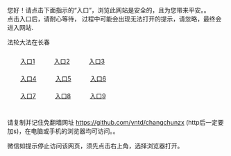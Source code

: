 您好！请点击下面指示的“入口”，浏览此网站是安全的，且为您带来平安。。 <br/>
点击入口后，请耐心等待， 过程中可能会出现无法打开的提示，请忽略，最终会进入网站. </br>

法轮大法在长春<br/>
<div style="padding:10px"><a style="margin:20px" target="_blank" href="https://dr88srzull4ie.cloudfront.net/2Qpsp?grrghwz" id="ccLink1" rel="nofollow">入口1</a> <a target="_blank" style="margin:20px" href="https://d1ektwxj8vlnfl.cloudfront.net/2Qpsp?xctzktr" id="ccLink2" rel="nofollow">入口2</a> <a style="margin:20px" target="_blank" href="https://d13p4wehzlk66t.cloudfront.net/2Qpsp?jzdiwzn" id="ccLink3" rel="nofollow">入口3</a></div>

<div style="padding:10px" ><a style="margin:20px" target="_blank" href="https://dr88srzull4ie.cloudfront.net/2Qpsp?grrghwz" id="ccLink4" rel="nofollow">入口4</a> <a style="margin:20px" href="https://d1ektwxj8vlnfl.cloudfront.net/2Qpsp?xctzktr" target="_blank" id="ccLink5" rel="nofollow">入口5</a> <a style="margin:20px" href="https://d13p4wehzlk66t.cloudfront.net/2Qpsp?jzdiwzn" target="_blank" id="ccLink6" rel="nofollow">入口6</a></div>

<div style="padding:10px"><a style="margin:20px" target="_blank" href="https://dr88srzull4ie.cloudfront.net/2Qpsp?grrghwz" id="ccLink7" rel="nofollow">入口7</a> <a style="margin:20px" href="https://d1ektwxj8vlnfl.cloudfront.net/2Qpsp?xctzktr" target="_blank" id="ccLink8" rel="nofollow">入口8</a> <a style="margin:20px" target="_blank" href="https://d13p4wehzlk66t.cloudfront.net/2Qpsp?jzdiwzn" id="ccLink9" rel="nofollow">入口9</a></div>

<br/>



请复制并记住免翻墙网址 https://github.com/yntd/changchunzx (http后一定要加s)，在电脑或手机的浏览器均可访问。。<br/>

微信如提示停止访问该网页，须先点击右上角，选择浏览器打开。
